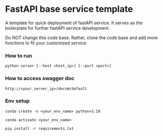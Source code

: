 # FastAPI base service template
A template for quick deployment of fastAPI service. It serves as 
the boilerplate for further fastAPI service development. 

Do NOT change this code base. Rather, clone the code base and add
more functions to fit your customized service.

### How to run
```shell
python server [--host <host_ip>] [--port <port>]
```

### How to access swagger doc
```angular2html
http://<your_server_ip>/docs#/default
```

### Env setup
```shell
conda create -n <your_env_name> python=3.10

conda activate <your_env_name>

pip install -r requirements.txt
```